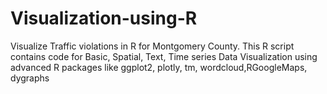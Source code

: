 # Visualization-using-R
Visualize Traffic violations in R for Montgomery County.
This R script contains code for Basic, Spatial, Text, Time series Data Visualization using advanced R packages like
ggplot2, plotly, tm, wordcloud,RGoogleMaps, dygraphs
 
